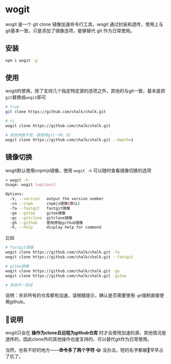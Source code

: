 # wogit
wogit 是一个 git clone 镜像加速命令行工具，wogit 通过封装和透传，使用上与git基本一致，只是添加了镜像选项，能够替代 git 作为日常使用。

## 安装

```bash
npm i wogit -g
```

## 使用
wogit的使用，除了支持几个指定特定源的选项之外，其他的与git一致，基本是把`git`替换成`wogit`即可

```bash
# from
git clone https://github.com/chalk/chalk.git

# ti
wogit clone https://github.com/chalk/chalk.git

# 其他参数不变，跟使用git一样，如
wogit clone https://github.com/chalk/chalk.git --depth=1
```

## 镜像切换
wogit默认使用cnpmjs镜像，使用 `wogit -h` 可以随时查看镜像切换的选项

```sh
➜ wogit -h
Usage: wogit [options]

Options:
  -V, --version   output the version number
  -cn --cnpm      cnpmjs镜像(默认)
  -fa --fastgit   fastgit镜像
  -ge --gitee     gitee镜像
  -gc --gitclone  gitclone镜像
  -gh --github    使用原始github镜像
  -h, --help      display help for command
```
比如
```bash
# fastgit镜像
wogit clone https://github.com/chalk/chalk.git -fa
wogit clone https://github.com/chalk/chalk.git --fastgit

# gitee镜像
wogit clone https://github.com/chalk/chalk.git -ge
wogit clone https://github.com/chalk/chalk.git -gitee

# 其他不一而足
```

说明：并非所有的仓库都有加速，请根据提示，确认是否需要使用`-gh`强制直接使用github。

## 说明
wogit只会在 **操作为clone且远程为github仓库** 时才会使用加速的源，其他情况是透传的，因此clone外的其他操作也是支持的，可以替代git作为日常使用。

当然，也有不好的地方——**命令多了两个字符** 😂  没办法，短的名字都被早早占了坑了。

